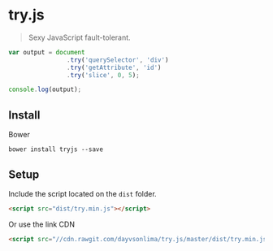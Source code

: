 # try.js
> Sexy JavaScript fault-tolerant.


```js
var output = document
                .try('querySelector', 'div')
                .try('getAttribute', 'id')
                .try('slice', 0, 5);

console.log(output);
```

## Install

Bower

```
bower install tryjs --save
```

## Setup

Include the script located on the `dist` folder.

```html
<script src="dist/try.min.js"></script>
```

Or use the link CDN
```html
<script src="//cdn.rawgit.com/dayvsonlima/try.js/master/dist/try.min.js"></script>
```

